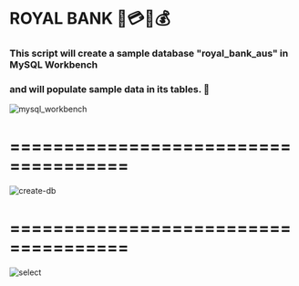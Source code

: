 #  ROYAL BANK 🏦💳💱💰
### This script will create a sample database "royal_bank_aus" in MySQL Workbench
### and will populate sample data in its tables.  🐬
![mysql_workbench](https://github.com/Cappricornia/Royal-Bank-MySQL-Database/assets/90700181/3466744b-dc38-45a9-a1a1-f1d84e71c407)
# =====================================
![create-db](https://github.com/Cappricornia/Royal-Bank-MySQL-Database/assets/90700181/ce7df816-cda4-4fb6-ae49-cdd40f46e6a4)
# =====================================
![select](https://github.com/Cappricornia/Royal-Bank-MySQL-Database/assets/90700181/c531c1ae-acd6-489c-9e39-77bd2589222a)
